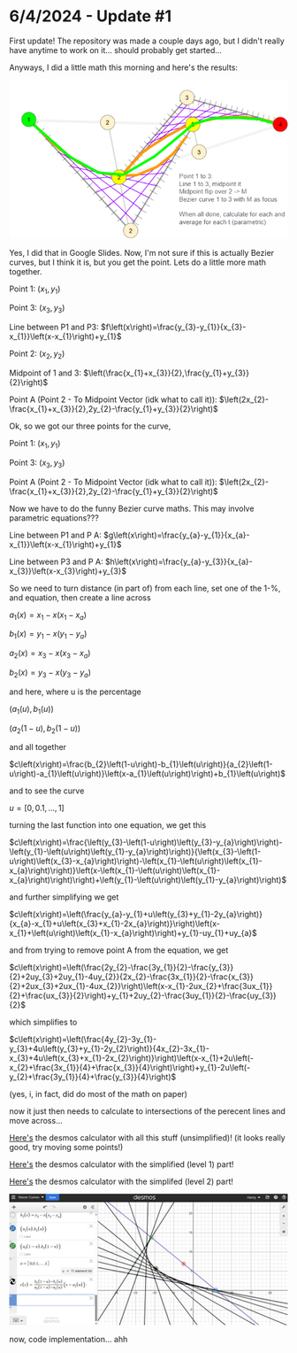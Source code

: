 # 6/4/2024 - Update #1

First update! The repository was made a couple days ago, but I didn't really have anytime to work on it... should probably get started...

Anyways, I did a little math this morning and here's the results:

![funny math](</updatelogs/images/06042024 - 1.png>)

Yes, I did that in Google Slides. Now, I'm not sure if this is actually Bezier curves, but I think it is, but you get the point. Lets do a little more math together.

Point 1: $(x_{1},y_{1})$

Point 3: $(x_{3},y_{3})$

Line between P1 and P3: $f\left(x\right)=\frac{y_{3}-y_{1}}{x_{3}-x_{1}}\left(x-x_{1}\right)+y_{1}$

Point 2: $(x_{2},y_{2})$

Midpoint of 1 and 3: $\left(\frac{x_{1}+x_{3}}{2},\frac{y_{1}+y_{3}}{2}\right)$

Point A (Point 2 - To Midpoint Vector (idk what to call it)): $\left(2x_{2}-\frac{x_{1}+x_{3}}{2},2y_{2}-\frac{y_{1}+y_{3}}{2}\right)$

Ok, so we got our three points for the curve, 

Point 1: $(x_{1},y_{1})$

Point 3: $(x_{3},y_{3})$

Point A (Point 2 - To Midpoint Vector (idk what to call it)): $\left(2x_{2}-\frac{x_{1}+x_{3}}{2},2y_{2}-\frac{y_{1}+y_{3}}{2}\right)$

Now we have to do the funny Bezier curve maths. This may involve parametric equations???

Line between P1 and P A: $g\left(x\right)=\frac{y_{a}-y_{1}}{x_{a}-x_{1}}\left(x-x_{1}\right)+y_{1}$

Line between P3 and P A: $h\left(x\right)=\frac{y_{a}-y_{3}}{x_{a}-x_{3}}\left(x-x_{3}\right)+y_{3}$

So we need to turn distance (in part of) from each line, set one of the 1-%, and equation, then create a line across

$a_{1}\left(x\right)=x_{1}-x\left(x_{1}-x_{a}\right)$

$b_{1}\left(x\right)=y_{1}-x\left(y_{1}-y_{a}\right)$

$a_{2}\left(x\right)=x_{3}-x\left(x_{3}-x_{a}\right)$

$b_{2}\left(x\right)=y_{3}-x\left(y_{3}-y_{a}\right)$

and here, where u is the percentage

$\left(a_{1}\left(u\right),b_{1}\left(u\right)\right)$

$\left(a_{2}\left(1-u\right),b_{2}\left(1-u\right)\right)$

and all together

$c\left(x\right)=\frac{b_{2}\left(1-u\right)-b_{1}\left(u\right)}{a_{2}\left(1-u\right)-a_{1}\left(u\right)}\left(x-a_{1}\left(u\right)\right)+b_{1}\left(u\right)$

and to see the curve

$u=\left[0,0.1,...,1\right]$

turning the last function into one equation, we get this

$c\left(x\right)=\frac{\left(y_{3}-\left(1-u\right)\left(y_{3}-y_{a}\right)\right)-\left(y_{1}-\left(u\right)\left(y_{1}-y_{a}\right)\right)}{\left(x_{3}-\left(1-u\right)\left(x_{3}-x_{a}\right)\right)-\left(x_{1}-\left(u\right)\left(x_{1}-x_{a}\right)\right)}\left(x-\left(x_{1}-\left(u\right)\left(x_{1}-x_{a}\right)\right)\right)+\left(y_{1}-\left(u\right)\left(y_{1}-y_{a}\right)\right)$

and further simplifying we get

$c\left(x\right)=\left(\frac{y_{a}-y_{1}+u\left(y_{3}+y_{1}-2y_{a}\right)}{x_{a}-x_{1}+u\left(x_{3}+x_{1}-2x_{a}\right)}\right)\left(x-x_{1}+\left(u\right)\left(x_{1}-x_{a}\right)\right)+y_{1}-uy_{1}+uy_{a}$

and from trying to remove point A from the equation, we get

$c\left(x\right)=\left(\frac{2y_{2}-\frac{3y_{1}}{2}-\frac{y_{3}}{2}+2uy_{3}+2uy_{1}-4uy_{2}}{2x_{2}-\frac{3x_{1}}{2}-\frac{x_{3}}{2}+2ux_{3}+2ux_{1}-4ux_{2}}\right)\left(x-x_{1}-2ux_{2}+\frac{3ux_{1}}{2}+\frac{ux_{3}}{2}\right)+y_{1}+2uy_{2}-\frac{3uy_{1}}{2}-\frac{uy_{3}}{2}$

which simplifies to

$c\left(x\right)=\left(\frac{4y_{2}-3y_{1}-y_{3}+4u\left(y_{3}+y_{1}-2y_{2}\right)}{4x_{2}-3x_{1}-x_{3}+4u\left(x_{3}+x_{1}-2x_{2}\right)}\right)\left(x-x_{1}+2u\left(-x_{2}+\frac{3x_{1}}{4}+\frac{x_{3}}{4}\right)\right)+y_{1}-2u\left(-y_{2}+\frac{3y_{1}}{4}+\frac{y_{3}}{4}\right)$

(yes, i, in fact, did do most of the math on paper)

now it just then needs to calculate to intersections of the perecent lines and move across... 

[Here's](https://www.desmos.com/calculator/4l7lelmwsg) the desmos calculator with all this stuff (unsimplified)! (it looks really good, try moving some points!) 

[Here's](https://www.desmos.com/calculator/40wizazomb) the desmos calculator with the simplified (level 1) part!

[Here's](https://www.desmos.com/calculator/myj4fhwxws) the desmos calculator with the simplifed (level 2) part!

![alt text](</updatelogs/images/06042024 - 2.png>)

now, code implementation... ahh

